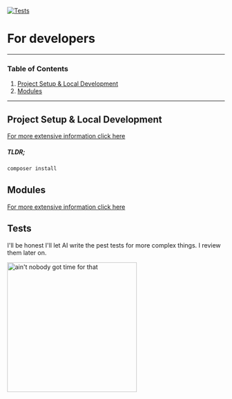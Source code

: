 [![Tests](https://github.com/jonasvanderhaegen/laravel-livewire-datingwebsite/actions/workflows/tests.yml/badge.svg)](https://github.com/jonasvanderhaegen/laravel-livewire-datingwebsite/actions/workflows/tests.yml)

# For developers

---

### Table of Contents

1. [Project Setup & Local Development](#project-setup--local-development)
2. [Modules](#modules)

---

## Project Setup & Local Development

[For more extensive information click here](project-setup-local-development.md)

##### TLDR;

```bash
composer install
```

## Modules

[For more extensive information click here](modules.md)

## Tests

I'll be honest I'll let AI write the pest tests for more complex things. I review them later on.

<img src="https://miro.medium.com/v2/resize:fit:720/format:webp/1*8xraf6eyaXh-myNXOXkqLA.jpeg" width="300"  alt="ain't nobody got time for that"/>

